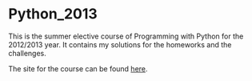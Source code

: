 Python_2013
===========

This is the summer elective course of Programming with Python for the 2012/2013 year. It contains my solutions for the homeworks and the challenges.

The site for the course can be found [here](http://fmi.py-bg.net).
